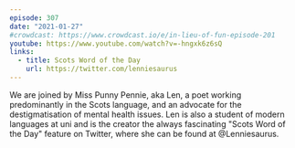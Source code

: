 ```yaml
---
episode: 307
date: "2021-01-27"
#crowdcast: https://www.crowdcast.io/e/in-lieu-of-fun-episode-201
youtube: https://www.youtube.com/watch?v=-hngxk6z6sQ
links:
  - title: Scots Word of the Day
    url: https://twitter.com/lenniesaurus
---
```

We are joined by Miss Punny Pennie, aka Len, a poet working predominantly in
the Scots language, and an advocate for the destigmatisation of mental health
issues. Len is also a student of modern languages at uni and is the creator the
always fascinating "Scots Word of the Day" feature on Twitter, where she can be
found at @Lenniesaurus.
